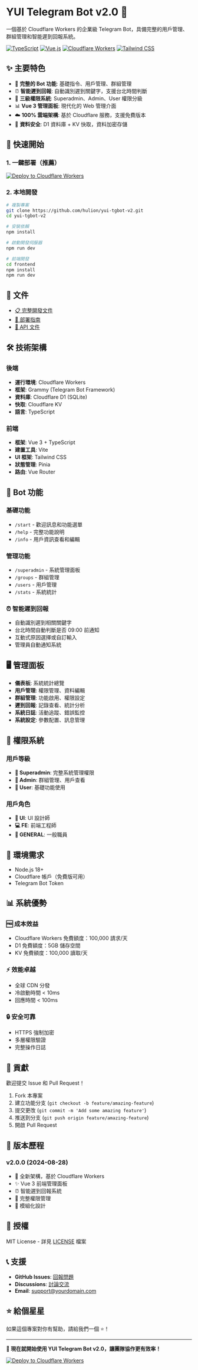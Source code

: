 # YUI Telegram Bot v2.0 🤖

一個基於 Cloudflare Workers 的企業級 Telegram Bot，具備完整的用戶管理、群組管理和智能遲到回報系統。

[![TypeScript](https://img.shields.io/badge/TypeScript-007ACC?style=for-the-badge&logo=typescript&logoColor=white)](https://www.typescriptlang.org/)
[![Vue.js](https://img.shields.io/badge/Vue.js-35495E?style=for-the-badge&logo=vue.js&logoColor=4FC08D)](https://vuejs.org/)
[![Cloudflare Workers](https://img.shields.io/badge/Cloudflare-F38020?style=for-the-badge&logo=Cloudflare&logoColor=white)](https://workers.cloudflare.com/)
[![Tailwind CSS](https://img.shields.io/badge/Tailwind_CSS-38B2AC?style=for-the-badge&logo=tailwind-css&logoColor=white)](https://tailwindcss.com/)

## ✨ 主要特色

- 🤖 **完整的 Bot 功能**: 基礎指令、用戶管理、群組管理
- ⏰ **智能遲到回報**: 自動識別遲到關鍵字，支援台北時間判斷
- 👥 **三級權限系統**: Superadmin、Admin、User 權限分級
- 📊 **Vue 3 管理面板**: 現代化的 Web 管理介面
- ☁️ **100% 雲端架構**: 基於 Cloudflare 服務，支援免費版本
- 🔐 **資料安全**: D1 資料庫 + KV 快取，資料加密存儲

## 🚀 快速開始

### 1. 一鍵部署（推薦）

[![Deploy to Cloudflare Workers](https://deploy.workers.cloudflare.com/button)](https://deploy.workers.cloudflare.com/?url=https://github.com/hulion/yui-tgbot-v2)

### 2. 本地開發

```bash
# 複製專案
git clone https://github.com/hulion/yui-tgbot-v2.git
cd yui-tgbot-v2

# 安裝依賴
npm install

# 啟動開發伺服器
npm run dev

# 前端開發
cd frontend
npm install
npm run dev
```

## 📖 文件

- [📋 完整開發文件](docs/README.md)
- [🚀 部署指南](docs/DEPLOYMENT.md)
- [🔌 API 文件](docs/API.md)

## 🛠️ 技術架構

### 後端
- **運行環境**: Cloudflare Workers
- **框架**: Grammy (Telegram Bot Framework)
- **資料庫**: Cloudflare D1 (SQLite)
- **快取**: Cloudflare KV
- **語言**: TypeScript

### 前端
- **框架**: Vue 3 + TypeScript
- **建置工具**: Vite
- **UI 框架**: Tailwind CSS
- **狀態管理**: Pinia
- **路由**: Vue Router

## 🤖 Bot 功能

### 基礎功能
- `/start` - 歡迎訊息和功能選單
- `/help` - 完整功能說明
- `/info` - 用戶資訊查看和編輯

### 管理功能
- `/superadmin` - 系統管理面板
- `/groups` - 群組管理
- `/users` - 用戶管理
- `/stats` - 系統統計

### ⏰ 智能遲到回報
- 自動識別遲到相關關鍵字
- 台北時間自動判斷是否 09:00 前通知
- 互動式原因選擇或自訂輸入
- 管理員自動通知系統

## 🖥️ 管理面板

- **儀表板**: 系統統計總覽
- **用戶管理**: 權限管理、資料編輯
- **群組管理**: 功能啟用、權限設定
- **遲到回報**: 記錄查看、統計分析
- **系統日誌**: 活動追蹤、錯誤監控
- **系統設定**: 參數配置、訊息管理

## 👥 權限系統

### 用戶等級
- **🔧 Superadmin**: 完整系統管理權限
- **👑 Admin**: 群組管理、用戶查看
- **👤 User**: 基礎功能使用

### 用戶角色
- **🎨 UI**: UI 設計師
- **💻 FE**: 前端工程師
- **👤 GENERAL**: 一般職員

## 🔧 環境需求

- Node.js 18+
- Cloudflare 帳戶（免費版可用）
- Telegram Bot Token

## 📊 系統優勢

### 🆓 成本效益
- Cloudflare Workers 免費額度：100,000 請求/天
- D1 免費額度：5GB 儲存空間
- KV 免費額度：100,000 讀取/天

### ⚡ 效能卓越
- 全球 CDN 分發
- 冷啟動時間 < 10ms
- 回應時間 < 100ms

### 🔒 安全可靠
- HTTPS 強制加密
- 多層權限驗證
- 完整操作日誌

## 🤝 貢獻

歡迎提交 Issue 和 Pull Request！

1. Fork 本專案
2. 建立功能分支 (`git checkout -b feature/amazing-feature`)
3. 提交更改 (`git commit -m 'Add some amazing feature'`)
4. 推送到分支 (`git push origin feature/amazing-feature`)
5. 開啟 Pull Request

## 📝 版本歷程

### v2.0.0 (2024-08-28)
- 🎉 全新架構，基於 Cloudflare Workers
- ✨ Vue 3 前端管理面板
- ⏰ 智能遲到回報系統
- 👥 完整權限管理
- 🔧 模組化設計

## 📄 授權

MIT License - 詳見 [LICENSE](LICENSE) 檔案

## 📞 支援

- **GitHub Issues**: [回報問題](https://github.com/hulion/yui-tgbot-v2/issues)
- **Discussions**: [討論交流](https://github.com/hulion/yui-tgbot-v2/discussions)
- **Email**: support@yourdomain.com

## ⭐ 給個星星

如果這個專案對你有幫助，請給我們一個 ⭐！

---

**🚀 現在就開始使用 YUI Telegram Bot v2.0，讓團隊協作更有效率！**

[![Deploy to Cloudflare Workers](https://deploy.workers.cloudflare.com/button)](https://deploy.workers.cloudflare.com/?url=https://github.com/hulion/yui-tgbot-v2)